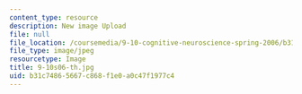 ```yaml
---
content_type: resource
description: New image Upload
file: null
file_location: /coursemedia/9-10-cognitive-neuroscience-spring-2006/b31c74865667c868f1e0a0c47f1977c4_9-10s06-th.jpg
file_type: image/jpeg
resourcetype: Image
title: 9-10s06-th.jpg
uid: b31c7486-5667-c868-f1e0-a0c47f1977c4
---
```

